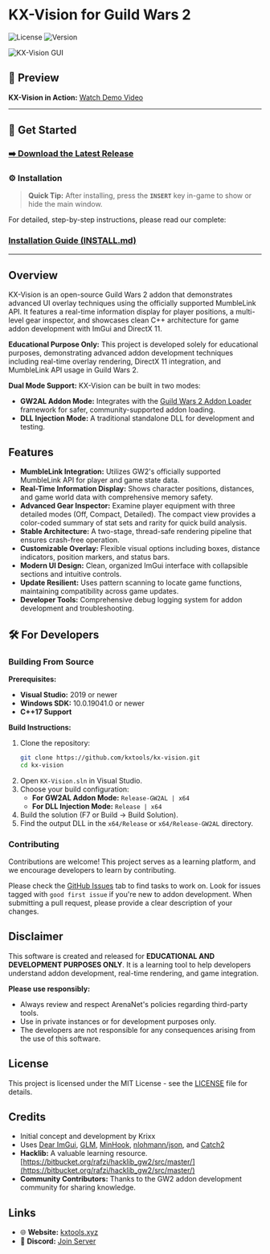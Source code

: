 # KX-Vision for Guild Wars 2

![License](https://img.shields.io/badge/license-MIT-blue.svg)
![Version](https://img.shields.io/badge/version-0.9-green.svg)

![KX-Vision GUI](images/gui_v2.jpg)

## 🎥 Preview

**KX-Vision in Action:** [Watch Demo Video](https://streamable.com/zzq3vc)

---

## 🚀 Get Started

### [➡️ Download the Latest Release](https://github.com/kxtools/kx-vision/releases/latest)

### ⚙️ Installation

> **Quick Tip:** After installing, press the **`INSERT`** key in-game to show or hide the main window.

For detailed, step-by-step instructions, please read our complete:
### [**Installation Guide (INSTALL.md)**](INSTALL.md)

---

## Overview

KX-Vision is an open-source Guild Wars 2 addon that demonstrates advanced UI overlay techniques using the officially supported MumbleLink API. It features a real-time information display for player positions, a multi-level gear inspector, and showcases clean C++ architecture for game addon development with ImGui and DirectX 11.

**Educational Purpose Only:** This project is developed solely for educational purposes, demonstrating advanced addon development techniques including real-time overlay rendering, DirectX 11 integration, and MumbleLink API usage in Guild Wars 2.

**Dual Mode Support:** KX-Vision can be built in two modes:
- **GW2AL Addon Mode:** Integrates with the [Guild Wars 2 Addon Loader](https://github.com/gw2-addon-loader/loader-core) framework for safer, community-supported addon loading.
- **DLL Injection Mode:** A traditional standalone DLL for development and testing.

## Features

*   **MumbleLink Integration:** Utilizes GW2's officially supported MumbleLink API for player and game state data.
*   **Real-Time Information Display:** Shows character positions, distances, and game world data with comprehensive memory safety.
*   **Advanced Gear Inspector:** Examine player equipment with three detailed modes (Off, Compact, Detailed). The compact view provides a color-coded summary of stat sets and rarity for quick build analysis.
*   **Stable Architecture:** A two-stage, thread-safe rendering pipeline that ensures crash-free operation.
*   **Customizable Overlay:** Flexible visual options including boxes, distance indicators, position markers, and status bars.
*   **Modern UI Design:** Clean, organized ImGui interface with collapsible sections and intuitive controls.
*   **Update Resilient:** Uses pattern scanning to locate game functions, maintaining compatibility across game updates.
*   **Developer Tools:** Comprehensive debug logging system for addon development and troubleshooting.

## 🛠️ For Developers

### Building From Source

**Prerequisites:**
*   **Visual Studio:** 2019 or newer
*   **Windows SDK:** 10.0.19041.0 or newer
*   **C++17 Support**

**Build Instructions:**
1.  Clone the repository:
    ```bash
    git clone https://github.com/kxtools/kx-vision.git
    cd kx-vision
    ```
2.  Open `KX-Vision.sln` in Visual Studio.
3.  Choose your build configuration:
    - **For GW2AL Addon Mode:** `Release-GW2AL | x64`
    - **For DLL Injection Mode:** `Release | x64`
4.  Build the solution (F7 or Build → Build Solution).
5.  Find the output DLL in the `x64/Release` or `x64/Release-GW2AL` directory.

### Contributing

Contributions are welcome! This project serves as a learning platform, and we encourage developers to learn by contributing.

Please check the [GitHub Issues](https://github.com/kxtools/kx-vision/issues) tab to find tasks to work on. Look for issues tagged with `good first issue` if you're new to addon development. When submitting a pull request, please provide a clear description of your changes.

## Disclaimer

This software is created and released for **EDUCATIONAL AND DEVELOPMENT PURPOSES ONLY**. It is a learning tool to help developers understand addon development, real-time rendering, and game integration.

**Please use responsibly:**
*   Always review and respect ArenaNet's policies regarding third-party tools.
*   Use in private instances or for development purposes only.
*   The developers are not responsible for any consequences arising from the use of this software.

## License

This project is licensed under the MIT License - see the [LICENSE](LICENSE) file for details.

## Credits

*   Initial concept and development by Krixx
*   Uses [Dear ImGui](https://github.com/ocornut/imgui), [GLM](https://github.com/g-truc/glm), [MinHook](https://github.com/TsudaKageyu/minhook), [nlohmann/json](https://github.com/nlohmann/json), and [Catch2](https://github.com/catchorg/Catch2)
*   **Hacklib:** A valuable learning resource. [https://bitbucket.org/rafzi/hacklib_gw2/src/master/](https://bitbucket.org/rafzi/hacklib_gw2/src/master/)
*   **Community Contributors:** Thanks to the GW2 addon development community for sharing knowledge.

## Links

*   🌐 **Website:** [kxtools.xyz](https://kxtools.xyz)
*   💬 **Discord:** [Join Server](https://discord.gg/z92rnB4kHm)